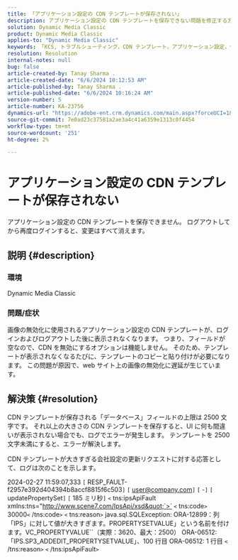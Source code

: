 ```yaml
---
title: 「アプリケーション設定の CDN テンプレートが保存されない」
description: アプリケーション設定の CDN テンプレートを保存できない問題を修正する方法を説明します。
solution: Dynamic Media Classic
product: Dynamic Media Classic
applies-to: "Dynamic Media Classic"
keywords: 「KCS, トラブルシューティング，CDN テンプレート，アプリケーション設定，保存されない，Adobe Dynamic Media Classic」
resolution: Resolution
internal-notes: null
bug: false
article-created-by: Tanay Sharma .
article-created-date: "6/6/2024 10:12:53 AM"
article-published-by: Tanay Sharma .
article-published-date: "6/6/2024 10:16:24 AM"
version-number: 5
article-number: KA-23756
dynamics-url: "https://adobe-ent.crm.dynamics.com/main.aspx?forceUCI=1&pagetype=entityrecord&etn=knowledgearticle&id=ed662553-ed23-ef11-840b-6045bd0065b6"
source-git-commit: 7e0ad23c37581a2ae3a4c41a6359e1313c0f4454
workflow-type: tm+mt
source-wordcount: '251'
ht-degree: 2%

---
```


# アプリケーション設定の CDN テンプレートが保存されない


アプリケーション設定の CDN テンプレートを保存できません。 ログアウトしてから再度ログインすると、変更はすべて消えます。

## 説明 {#description}


### 環境

Dynamic Media Classic

### 問題/症状

画像の無効化に使用されるアプリケーション設定の CDN テンプレートが、ログインおよびログアウトした後に表示されなくなります。 つまり、フィールドが空なので、CDN を無効にするオプションは機能しません。 そのため、テンプレートが表示されなくなるたびに、テンプレートのコピーと貼り付けが必要になります。 この問題が原因で、web サイト上の画像の無効化に遅延が生じています。


## 解決策 {#resolution}


CDN テンプレートが保存される「データベース」フィールドの上限は 2500 文字です。 それ以上の大きさの CDN テンプレートを保存すると、UI に何も間違いが表示されない場合でも、ログでエラーが発生します。 テンプレートを 2500 文字未満にすると、エラーが解決します。



CDN テンプレートが大きすぎる会社設定の更新リクエストに対する応答として、ログは次のことを示します。

2024-02-27 11:59:07,333 `[` RESP_FAULT-f2957e392d404394b8accf8815f6c503`]`
`[` user@company.com`]`  `[` -`]`  `[` updatePropertySet`]`  `[` 185 ミリ秒`]`
`<` tns:ipsApiFault xmlns:tns=&quot;http://www.scene7.com/IpsApi/xsd&quot;`>` `<` tns:code`>` 30000`<` /tns:code`>` `<` tns:reason`>` java.sql.SQLException: ORA-12899：列「IPS」に対して値が大きすぎます。PROPERTYSETVALUE」という名前を付けます。VC_PROPERTYVALUE``（実際：3620、最大：2500） ORA-06512:「IPS.SP3_ADDEDIT_PROPERTYSETVALUE」、100 行目 ORA-06512: 1 行目
`<` /tns:reason`>` `<` /tns:ipsApiFault`>`
